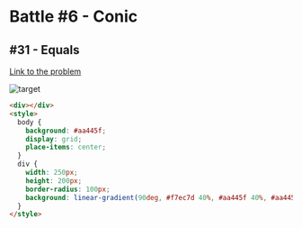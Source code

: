# Battle #6 - Conic

## #31 - Equals

[Link to the problem](https://cssbattle.dev/play/31)

![target](https://cssbattle.dev/targets/31.png)

```html
<div></div>
<style>
  body {
    background: #aa445f;
    display: grid;
    place-items: center;
  }
  div {
    width: 250px;
    height: 200px;
    border-radius: 100px;
    background: linear-gradient(90deg, #f7ec7d 40%, #aa445f 40%, #aa445f 60%, #e38f66 60%);
  }
</style>
```
